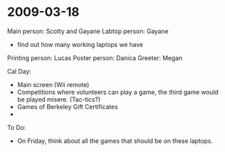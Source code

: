 2009-03-18
==========

Main person: Scotty and Gayane Labtop person: Gayane

-   find out how many working laptops we have

Printing person: Lucas Poster person: Danica Greeter: Megan

Cal Day:

-   Main screen (Wii remote)
-   Competitions where volunteers can play a game, the third game would be played misere. (Tac-tics?)
-   Games of Berkeley Gift Certificates
-   

To Do:

-   On Friday, think about all the games that should be on these laptops.


